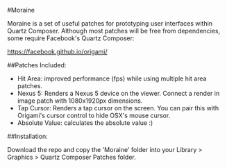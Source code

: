 #Moraine

Moraine is a set of useful patches for prototyping user interfaces within Quartz Composer. Although most patches will be free from dependencies, some require Facebook's Quartz Composer:

https://facebook.github.io/origami/


##Patches Included:

* Hit Area: improved performance (fps) while using multiple hit area patches.
* Nexus 5: Renders a Nexus 5 device on the viewer. Connect a render in image patch with 1080x1920px dimensions.
* Tap Cursor: Renders a tap cursor on the screen. You can pair this with Origami's cursor control to hide OSX's mouse cursor.
* Absolute Value: calculates the absolute value :)


##Installation:

Download the repo and copy the 'Moraine' folder into your Library > Graphics > Quartz Composer Patches folder.